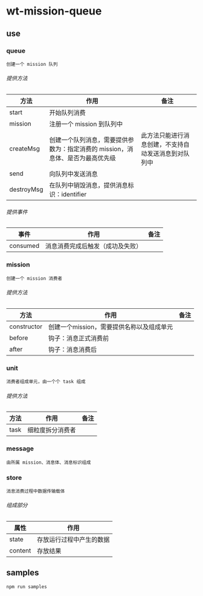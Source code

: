 # wt-mission-queue

## use
### queue

`创建一个 mission 队列`

###### 提供方法

| 方法       | 作用                                                         | 备注                                                 |
| ---------- | ------------------------------------------------------------ | ---------------------------------------------------- |
| start      | 开始队列消费                                                 |                                                      |
| mission    | 注册一个 mission 到队列中                                    |                                                      |
| createMsg  | 创建一个队列消息，需要提供参数为：指定消费的 mission，消息体、是否为最高优先级 | 此方法只能进行消息创建，不支持自动发送消息到对队列中 |
| send       | 向队列中发送消息                                             |                                                      |
| destroyMsg | 在队列中销毁消息，提供消息标识：identifier                   |                                                      |

###### 提供事件

| 事件     | 作用                             | 备注 |
| -------- | -------------------------------- | ---- |
| consumed | 消息消费完成后触发（成功及失败） |      |



### mission

`创建一个 mission 消费者`

###### 提供方法

| 方法        | 作用                                      | 备注 |
| ----------- | ----------------------------------------- | ---- |
| constructor | 创建一个mission，需要提供名称以及组成单元 |      |
| before      | 钩子：消息正式消费前                      |      |
| after       | 钩子：消息消费后                          |      |

### unit

`消费者组成单元，由一个个 task 组成`

###### 提供方法

| 方法 | 作用             | 备注 |
| ---- | ---------------- | ---- |
| task | 细粒度拆分消费者 |      |



### message

`由所属 mission、消息体、消息标识组成`



###  store

`消息消费过程中数据传输载体`

###### 组成部分

| 属性    | 作用                     |
| ------- | ------------------------ |
| state   | 存放运行过程中产生的数据 |
| content | 存放结果                 |





## samples

`npm run samples`